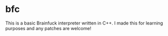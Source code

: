 # bfc

This is a basic Brainfuck interpreter written in C++. I made this for learning purposes and any patches are welcome!